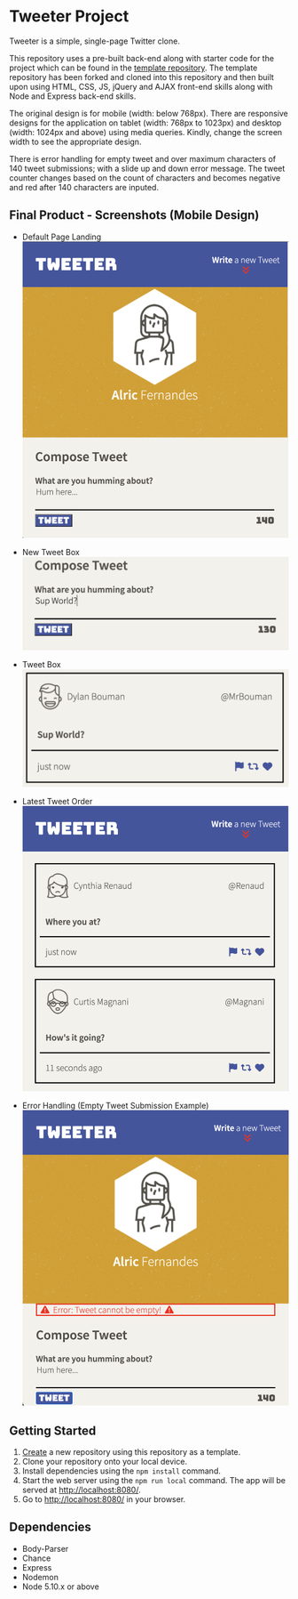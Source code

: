 # Tweeter Project

Tweeter is a simple, single-page Twitter clone.

This repository uses a pre-built back-end along with starter code for the project which can be found in the [template repository](https://github.com/lighthouse-labs/tweeter). The template repository has been forked and cloned into this repository and then built upon using HTML, CSS, JS, jQuery and AJAX front-end skills along with Node and Express back-end skills.

The original design is for mobile (width: below 768px). There are responsive designs for the application on tablet (width: 768px to 1023px) and desktop (width: 1024px and above) using media queries. Kindly, change the screen width to see the appropriate design.

There is error handling for empty tweet and over maximum characters of 140 tweet submissions; with a slide up and down error message. The tweet counter changes based on the count of characters and becomes negative and red after 140 characters are inputed.

## Final Product - Screenshots (Mobile Design)

- Default Page Landing
!["Screnshot for Default Page Landing"](docs/default.png)

- New Tweet Box
!["Screenshot for New Tweet Box"](docs/newTweet.png)

- Tweet Box
!["Screenshot for Tweet Box"](docs/tweetBox.png)

- Latest Tweet Order
!["Screenshot for Latest Tweet Order"](docs/latestTweetOrder.png)

- Error Handling (Empty Tweet Submission Example)
!["Screenshot for Error Handling - Empty Tweet Example"](docs/errorMsg.png)

## Getting Started

1. [Create](https://docs.github.com/en/repositories/creating-and-managing-repositories/creating-a-repository-from-a-template) a new repository using this repository as a template.
2. Clone your repository onto your local device.
3. Install dependencies using the `npm install` command.
3. Start the web server using the `npm run local` command. The app will be served at <http://localhost:8080/>.
4. Go to <http://localhost:8080/> in your browser.

## Dependencies

- Body-Parser
- Chance
- Express
- Nodemon
- Node 5.10.x or above
